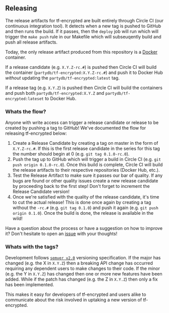 ## Releasing

The release artifacts for tf-encrypted are built entirely through Circle CI
(our continuous integration tool). It detects when a new tag is pushed to
GitHub and then runs the build. If it passes, then the `deploy` job will run
which will trigger the `make push` rule in our Makefile which will subseuqently
build and push all release artifacts.

Today, the only release artifact produced from this repository is a
[Docker](https://www.docker.com) container.

If a release candidate (e.g. `X.Y.Z-rc.#`) is pushed then Circle CI will build
the container (`partydb/tf-encrypted:X.Y.Z-rc.#`) and push it to Docker Hub
*without* updating the `partydb/tf-encrypted:latest` tag.

If a release tag (e.g. `X.Y.Z`) is pushed then Circle CI will build the
containers and push both `partydb/tf-encrypted:X.Y.Z` and
`partydb/tf-encrypted:lateset` to Docker Hub.

### Whats the flow?

Anyone with write access can trigger a release candidate or release to be
created by pushing a tag to GitHub! We've documented the flow for releasing
tf-encrypted below:

1. Create a Release Candidate by creating a tag on master in the form of
   `X.Y.Z-rc.#`. If this is the first release candidate in the series for this
   tag the number should begin at 0 (e.g. `git tag 0.1.0-rc.0`).
2. Push the tag up to GitHub which will trigger a build in Circle CI (e.g. `git
   push origin 0.1.0-rc.0`). Once this build is complete, Circle CI will build
   the release artifacts to their respective repositories (Docker Hub, etc.).
3. Test the Release Artifact to make sure it passes our bar of quality. If any
   bugs are found or other quality issues create a new release candidate by
   proceeding back to the first step! Don't forget to increment the Release
   Candidate version!
4. Once we're satisfied with the quality of the release candidate, it's time to
   cut the actual release! This is done once again by creating a tag without
   the `-rc.#` (e.g. `git tag 0.1.0`) and push it again (e.g. `git push origin
   0.1.0`). Once the build is done, the release is available in the wild!

Have a question about the process or have a suggestion on how to improve it?
Don't hesitate to open an [issue](https://github.com/partydb/tf-encrypted/issues/new)
with your thoughts!

### Whats with the tags?

Development follows [`semver v2.0`](https://semver.org/) versioning
specification. If the major has changed (e.g. the X in `X.Y.Z`) then a breaking
API change has occurred requiring any dependent users to make changes to their
code. If the minor (e.g. the Y in `X.Y.Z`) has changed then one or more new
features have been added. While if the patch has changed (e.g. the Z in
`X.Y.Z`) then only a fix has been implemented.

This makes it easy for developers of tf-encrypted and users alike to communicate
about the risk involved in uptaking a new version of tf-encrypted.
